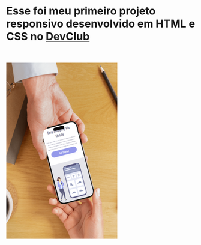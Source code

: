 <h1>Esse foi meu primeiro projeto responsivo desenvolvido em HTML e CSS no <a href=https://rodolfomori.com.br/devclub>DevClub</a></h1>
<br>
<br>
<img src="https://github.com/sidnei-leao/Projeto-Responsividade/blob/main/assets/Captura%20de%20tela%202025-05-18%20211235.png?raw=true">
<img sec="https://github.com/sidnei-leao/Projeto-Responsividade/blob/main/assets/Captura%20de%20tela%202025-05-18%20212750.png?raw=true">
